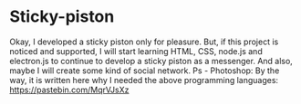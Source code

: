 # Sticky-piston
Okay, I developed a sticky piston only for pleasure. But, if this project is noticed and supported, I will start learning HTML, CSS, node.js and electron.js to continue to develop a sticky piston as a messenger. And also, maybe I will create some kind of social network.
Ps - Photoshop: By the way, it is written here why I needed the above programming languages: https://pastebin.com/MqrVJsXz
